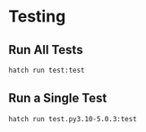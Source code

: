 # Testing

## Run All Tests

```bash
hatch run test:test
```

## Run a Single Test

```bash
hatch run test.py3.10-5.0.3:test
```